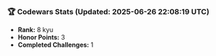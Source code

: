 ### 🏆 Codewars Stats (Updated: 2025-06-26 22:08:19 UTC)

- **Rank:** 8 kyu
- **Honor Points:** 3
- **Completed Challenges:** 1
